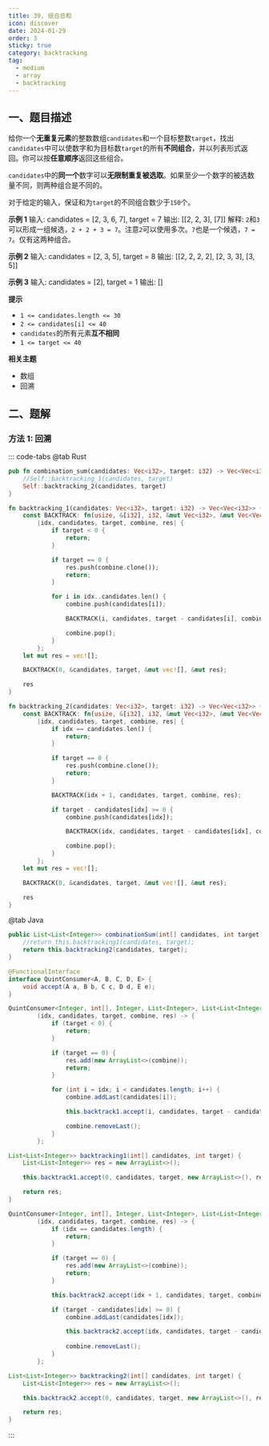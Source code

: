 ```yaml
---
title: 39, 组合总和
icon: discover
date: 2024-01-29
order: 3
sticky: true
category: backtracking
tag: 
  - medium
  - array
  - backtracking
---
```


## 一、题目描述
给你一个**无重复元素**的整数数组`candidates`和一个目标整数`target`，找出`candidates`中可以使数字和为目标数`target`的所有**不同组合**，并以列表形式返回。你可以按**任意顺序**返回这些组合。

`candidates`中的**同一个**数字可以**无限制重复被选取**。如果至少一个数字的被选数量不同，则两种组合是不同的。

对于给定的输入，保证和为`target`的不同组合数少于`150`个。

**示例 1**
输入: candidates = [2, 3, 6, 7], target = 7
输出: [[2, 2, 3], [7]]
解释: `2`和`3`可以形成一组候选，`2 + 2 + 3 = 7`。注意`2`可以使用多次。`7`也是一个候选，`7 = 7`。仅有这两种组合。

**示例 2**
输入: candidates = [2, 3, 5], target = 8
输出: [[2, 2, 2, 2], [2, 3, 3], [3, 5]]

**示例 3**
输入: candidates = [2], target = 1
输出: []

**提示**
- `1 <= candidates.length <= 30`
- `2 <= candidates[i] <= 40`
- `candidates`的所有元素**互不相同**
- `1 <= target <= 40`

**相关主题**
- 数组
- 回溯


## 二、题解
### 方法 1: 回溯
::: code-tabs
@tab Rust
```rust
pub fn combination_sum(candidates: Vec<i32>, target: i32) -> Vec<Vec<i32>> {
    //Self::backtracking_1(candidates, target)
    Self::backtracking_2(candidates, target)
}

fn backtracking_1(candidates: Vec<i32>, target: i32) -> Vec<Vec<i32>> {
    const BACKTRACK: fn(usize, &[i32], i32, &mut Vec<i32>, &mut Vec<Vec<i32>>) =
        |idx, candidates, target, combine, res| {
            if target < 0 {
                return;
            }

            if target == 0 {
                res.push(combine.clone());
                return;
            }

            for i in idx..candidates.len() {
                combine.push(candidates[i]);

                BACKTRACK(i, candidates, target - candidates[i], combine, res);

                combine.pop();
            }
        };
    let mut res = vec![];

    BACKTRACK(0, &candidates, target, &mut vec![], &mut res);

    res
}

fn backtracking_2(candidates: Vec<i32>, target: i32) -> Vec<Vec<i32>> {
    const BACKTRACK: fn(usize, &[i32], i32, &mut Vec<i32>, &mut Vec<Vec<i32>>) =
        |idx, candidates, target, combine, res| {
            if idx == candidates.len() {
                return;
            }

            if target == 0 {
                res.push(combine.clone());
                return;
            }

            BACKTRACK(idx + 1, candidates, target, combine, res);

            if target - candidates[idx] >= 0 {
                combine.push(candidates[idx]);

                BACKTRACK(idx, candidates, target - candidates[idx], combine, res);

                combine.pop();
            }
        };
    let mut res = vec![];

    BACKTRACK(0, &candidates, target, &mut vec![], &mut res);

    res
}
```

@tab Java
```java
public List<List<Integer>> combinationSum(int[] candidates, int target) {
    //return this.backtracking1(candidates, target);
    return this.backtracking2(candidates, target);
}

@FunctionalInterface
interface QuintConsumer<A, B, C, D, E> {
    void accept(A a, B b, C c, D d, E e);
}

QuintConsumer<Integer, int[], Integer, List<Integer>, List<List<Integer>>> backtrack1 =
        (idx, candidates, target, combine, res) -> {
            if (target < 0) {
                return;
            }

            if (target == 0) {
                res.add(new ArrayList<>(combine));
                return;
            }

            for (int i = idx; i < candidates.length; i++) {
                combine.addLast(candidates[i]);

                this.backtrack1.accept(i, candidates, target - candidates[i], combine, res);

                combine.removeLast();
            }
        };

List<List<Integer>> backtracking1(int[] candidates, int target) {
    List<List<Integer>> res = new ArrayList<>();

    this.backtrack1.accept(0, candidates, target, new ArrayList<>(), res);

    return res;
}

QuintConsumer<Integer, int[], Integer, List<Integer>, List<List<Integer>>> backtrack2 =
        (idx, candidates, target, combine, res) -> {
            if (idx == candidates.length) {
                return;
            }

            if (target == 0) {
                res.add(new ArrayList<>(combine));
                return;
            }

            this.backtrack2.accept(idx + 1, candidates, target, combine, res);

            if (target - candidates[idx] >= 0) {
                combine.addLast(candidates[idx]);

                this.backtrack2.accept(idx, candidates, target - candidates[idx], combine, res);
                
                combine.removeLast();
            }
        };

List<List<Integer>> backtracking2(int[] candidates, int target) {
    List<List<Integer>> res = new ArrayList<>();

    this.backtrack2.accept(0, candidates, target, new ArrayList<>(), res);

    return res;
}
```
:::
